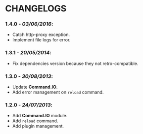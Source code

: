 # CHANGELOGS

### 1.4.0 - *03/06/2016*:
 * Catch http-proxy exception.
 * Implement file logs for error.

### 1.3.1 - *20/05/2014*:
 * Fix dependencies version because they not retro-compatible.

### 1.3.0 - *30/08/2013*:
 * Update **Command.IO**.
 * Add error management on `reload` command.

### 1.2.0 - *24/07/2013*:
 * Add **Command.IO** module.
 * Add `reload` command.
 * Add plugin management.